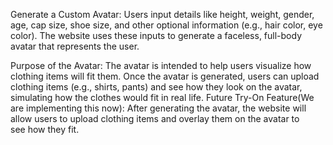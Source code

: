 Generate a Custom Avatar:
Users input details like height, weight, gender, age, cap size, shoe size, and other optional information (e.g., hair color, eye color).
The website uses these inputs to generate a faceless, full-body avatar that represents the user.

Purpose of the Avatar:
The avatar is intended to help users visualize how clothing items will fit them.
Once the avatar is generated, users can upload clothing items (e.g., shirts, pants) and see how they look on the avatar, simulating how the clothes would fit in real life.
Future Try-On Feature(We are implementing this now):
After generating the avatar, the website will allow users to upload clothing items and overlay them on the avatar to see how they fit.
